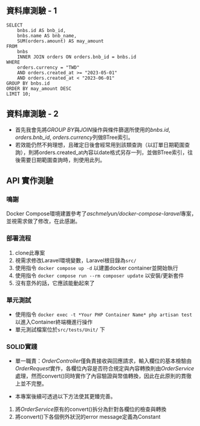 ## 資料庫測驗 - 1
    SELECT
	    bnbs.id AS bnb_id,
	    bnbs.name AS bnb_name,
	    SUM(orders.amount) AS may_amount
    FROM
	    bnbs
	    INNER JOIN orders ON orders.bnb_id = bnbs.id
    WHERE
	    orders.currency = "TWD"
	    AND orders.created_at >= "2023-05-01"
	    AND orders.created_at < "2023-06-01"
    GROUP BY bnbs.id
    ORDER BY may_amount DESC
    LIMIT 10;

## 資料庫測驗 - 2
 - 首先我會先將*GROUP BY*與*JOIN*操作與條件篩選所使用的*bnbs.id*, *orders.bnb_id*, *orders.currency*列做BTree索引。
 - 若效能仍然不夠理想，且確定日後會經常用到該類查詢（以訂單日期範圍查詢），則將orders.created_at內容以date格式另存一列，並做BTree索引，往後需要日期範圍查詢時，則使用此列。

## API 實作測驗
### 鳴謝
Docker Compose環境建置參考了*aschmelyun/docker-compose-laravel*專案，並視需求做了修改，在此感謝。

### 部署流程
 1. clone此專案
 2. 視需求修改Laravel環境變數，Laravel根目錄為`src/`
 3. 使用指令 `docker compose up -d` 以建置docker container並開始執行
 4. 使用指令 `docker compose run --rm composer update` 以安裝/更新套件
 5. 沒有意外的話，它應該能動起來了

### 單元測試

 - 使用指令 `docker exec -t *Your PHP Container Name* php artisan test` 以進入Container終端機進行操作
 - 單元測試檔案位於`src/tests/Unit/` 下

###  SOLID實踐

 - 單一職責：*OrderController*僅負責接收與回應請求，輸入欄位的基本檢驗由*OrderRequest*實作，各欄位內容是否符合規定與內容轉換則由*OrderService*處理，然而convert()同時實作了內容驗證與幣值轉換，因此在此原則的貫徹上並不完整。

 - 本專案後續可透過以下方法使其更臻完善。
1. 將*OrderService*原有的convert()拆分為針對各欄位的檢查與轉換
2. 將convert()下各個例外狀況的error message定義為Constant
